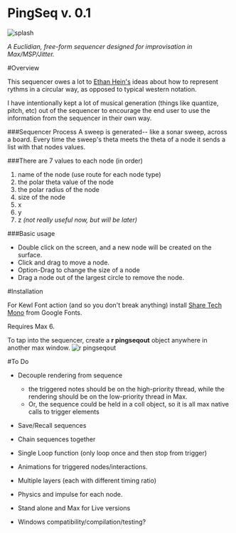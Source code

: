 PingSeq v. 0.1
=======

![splash](https://raw.githubusercontent.com/lindseymysse/pingseq/master/splash.png)

*A Euclidian, free-form sequencer designed for improvisation in Max/MSP/Jitter.*

#Overview

This sequencer owes a lot to [Ethan Hein's](http://www.ethanhein.com/wp/my-nyu-masters-thesis/visualizing-rhythm/) ideas about how to represent rythms in a circular way, as opposed to typical western notation.

I have intentionally kept a lot of musical generation (things like quantize, pitch, etc) out of the sequencer to encourage the end user to use the information from the sequencer in their own way.


###Sequencer Process
A sweep is generated-- like a sonar sweep, across a board. Every time the sweep's theta meets the theta of a node it sends a list with that nodes values.

###There are 7 values to each node (in order)
1. name of the node (use route for each node type)
2. the polar theta value of the node
3. the polar radius of the node
4. size of the node
5. x
6. y
7. z *(not really useful now, but will be later)*


###Basic usage

- Double click on the screen, and a new node will be created on the surface.
- Click and drag to move a node.
- Option-Drag to change the size of a node
- Drag a node out of the largest circle to remove the node.


#Installation

For Kewl Font action (and so you don't break anything) install [Share Tech Mono](http://www.google.com/fonts/specimen/Share+Tech+Mono) from Google Fonts.

Requires Max 6.

To tap into the sequencer, create a **r pingseqout** object anywhere in another max window.
![r pingseqout](https://raw.githubusercontent.com/lindseymysse/pingseq/master/pingseqout.png)


#To Do
- Decouple rendering from sequence
  - the triggered notes should be on the high-priority thread, while the rendering should be on the low-priority thread in Max.
  - Or, the sequence could be held in a coll object, so it is all max native calls to trigger elements

- Save/Recall sequences

- Chain sequences together

- Single Loop function (only loop once and then stop from trigger)

- Animations for triggered nodes/interactions.

- Multiple layers (each with different timing ratio)

- Physics and impulse for each node.

- Stand alone and Max for Live versions

- Windows compatibility/compilation/testing?